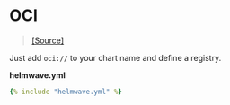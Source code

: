 # OCI

> [ [Source] ](https://github.com/helmwave/docs/tree/0.20.x/docs/examples/oci)

Just add `oci://` to your chart name and define a registry.


**helmwave.yml**

```yaml
{% include "helmwave.yml" %}
```
